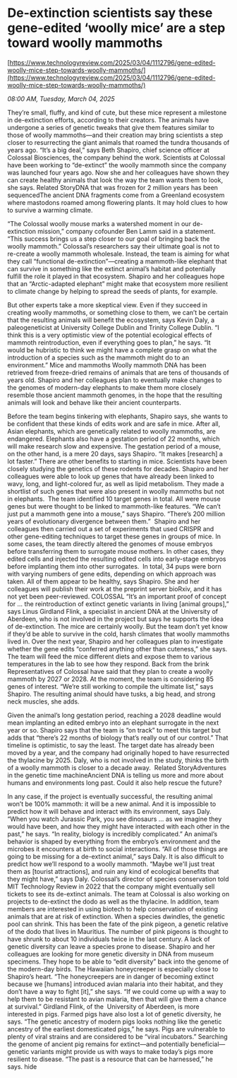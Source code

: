 # De-extinction scientists say these gene-edited ‘woolly mice’ are a step toward woolly mammoths

[https://www.technologyreview.com/2025/03/04/1112796/gene-edited-woolly-mice-step-towards-woolly-mammoths/](https://www.technologyreview.com/2025/03/04/1112796/gene-edited-woolly-mice-step-towards-woolly-mammoths/)

*08:00 AM, Tuesday, March 04, 2025*

They’re small, fluffy, and kind of cute, but these mice represent a milestone in de-extinction efforts, according to their creators. The animals have undergone a series of genetic tweaks that give them features similar to those of woolly mammoths—and their creation may bring scientists a step closer to resurrecting the giant animals that roamed the tundra thousands of years ago. “It’s a big deal,” says Beth Shapiro, chief science officer at Colossal Biosciences, the company behind the work. Scientists at Colossal have been working to “de-extinct” the woolly mammoth since the company was launched four years ago. Now she and her colleagues have shown they can create healthy animals that look the way the team wants them to look, she says. Related StoryDNA that was frozen for 2 million years has been sequencedThe ancient DNA fragments come from a Greenland ecosystem where mastodons roamed among flowering plants. It may hold clues to how to survive a warming climate.

“The Colossal woolly mouse marks a watershed moment in our de-extinction mission,” company cofounder Ben Lamm said in a statement. “This success brings us a step closer to our goal of bringing back the woolly mammoth.” Colossal’s researchers say their ultimate goal is not to re-create a woolly mammoth wholesale. Instead, the team is aiming for what they call “functional de-extinction”—creating a mammoth-like elephant that can survive in something like the extinct animal’s habitat and potentially fulfill the role it played in that ecosystem. Shapiro and her colleagues hope that an “Arctic-adapted elephant” might make that ecosystem more resilient to climate change by helping to spread the seeds of plants, for example.

But other experts take a more skeptical view. Even if they succeed in creating woolly mammoths, or something close to them, we can’t be certain that the resulting animals will benefit the ecosystem, says Kevin Daly, a paleogeneticist at University College Dublin and Trinity College Dublin. “I think this is a very optimistic view of the potential ecological effects of mammoth reintroduction, even if everything goes to plan,” he says. “It would be hubristic to think we might have a complete grasp on what the introduction of a species such as the mammoth might do to an environment.” Mice and mammoths Woolly mammoth DNA has been retrieved from freeze-dried remains of animals that are tens of thousands of years old. Shapiro and her colleagues plan to eventually make changes to the genomes of modern-day elephants to make them more closely resemble those ancient mammoth genomes, in the hope that the resulting animals will look and behave like their ancient counterparts.

Before the team begins tinkering with elephants, Shapiro says, she wants to be confident that these kinds of edits work and are safe in mice. After all, Asian elephants, which are genetically related to woolly mammoths, are endangered. Elephants also have a gestation period of 22 months, which will make research slow and expensive. The gestation period of a mouse, on the other hand, is a mere 20 days, says Shapiro. “It makes [research] a lot faster.” There are other benefits to starting in mice. Scientists have been closely studying the genetics of these rodents for decades. Shapiro and her colleagues were able to look up genes that have already been linked to wavy, long, and light-colored fur, as well as lipid metabolism. They made a shortlist of such genes that were also present in woolly mammoths but not in elephants.  The team identified 10 target genes in total. All were mouse genes but were thought to be linked to mammoth-like features. “We can’t just put a mammoth gene into a mouse,” says Shapiro. “There’s 200 million years of evolutionary divergence between them.”  Shapiro and her colleagues then carried out a set of experiments that used CRISPR and other gene-editing techniques to target these genes in groups of mice. In some cases, the team directly altered the genomes of mouse embryos before transferring them to surrogate mouse mothers. In other cases, they edited cells and injected the resulting edited cells into early-stage embryos before implanting them into other surrogates.   In total, 34 pups were born with varying numbers of gene edits, depending on which approach was taken. All of them appear to be healthy, says Shapiro. She and her colleagues will publish their work at the preprint server bioRxiv, and it has not yet been peer-reviewed. COLOSSAL  “It’s an important proof of concept for … the reintroduction of extinct genetic variants in living [animal groups],” says Linus Girdland Flink, a specialist in ancient DNA at the University of Aberdeen, who is not involved in the project but says he supports the idea of de-extinction. The mice are certainly woolly. But the team don’t yet know if they’d be able to survive in the cold, harsh climates that woolly mammoths lived in. Over the next year, Shapiro and her colleagues plan to investigate whether the gene edits “conferred anything other than cuteness,” she says. The team will feed the mice different diets and expose them to various temperatures in the lab to see how they respond. Back from the brink Representatives of Colossal have said that they plan to create a woolly mammoth by 2027 or 2028. At the moment, the team is considering 85 genes of interest. “We’re still working to compile the ultimate list,” says Shapiro. The resulting animal should have tusks, a big head, and strong neck muscles, she adds.

Given the animal’s long gestation period, reaching a 2028 deadline would mean implanting an edited embryo into an elephant surrogate in the next year or so. Shapiro says that the team is “on track” to meet this target but adds that “there’s 22 months of biology that’s really out of our control.” That timeline is optimistic, to say the least. The target date has already been moved by a year, and the company had originally hoped to have resurrected the thylacine by 2025. Daly, who is not involved in the study, thinks the birth of a woolly mammoth is closer to a decade away.  Related StoryAdventures in the genetic time machineAncient DNA is telling us more and more about humans and environments long past. Could it also help rescue the future?

In any case, if the project is eventually successful, the resulting animal won’t be 100% mammoth: it will be a new animal. And it is impossible to predict how it will behave and interact with its environment, says Daly.  “When you watch Jurassic Park, you see dinosaurs … as we imagine they would have been, and how they might have interacted with each other in the past,” he says. “In reality, biology is incredibly complicated.” An animal’s behavior is shaped by everything from the embryo’s environment and the microbes it encounters at birth to social interactions. “All of those things are going to be missing for a de-extinct animal,” says Daly. It is also difficult to predict how we’ll respond to a woolly mammoth. “Maybe we'll just treat them as [tourist attractions], and ruin any kind of ecological benefits that they might have,” says Daly. Colossal’s director of species conservation told MIT Technology Review in 2022 that the company might eventually sell tickets to see its de-extinct animals. The team at Colossal is also working on projects to de-extinct the dodo as well as the thylacine. In addition, team members are interested in using biotech to help conservation of existing animals that are at risk of extinction. When a species dwindles, the genetic pool can shrink. This has been the fate of the pink pigeon, a genetic relative of the dodo that lives in Mauritius. The number of pink pigeons is thought to have shrunk to about 10 individuals twice in the last century. A lack of genetic diversity can leave a species prone to disease. Shapiro and her colleagues are looking for more genetic diversity in DNA from museum specimens. They hope to be able to “edit diversity” back into the genome of the modern-day birds. The Hawaiian honeycreeper is especially close to Shapiro’s heart. “The honeycreepers are in danger of becoming extinct because we [humans] introduced avian malaria into their habitat, and they don’t have a way to fight [it],” she says. “If we could come up with a way to help them to be resistant to avian malaria, then that will give them a chance at survival.” Girdland Flink, of the  University of Aberdeen, is more interested in pigs. Farmed pigs have also lost a lot of genetic diversity, he says. “The genetic ancestry of modern pigs looks nothing like the genetic ancestry of the earliest domesticated pigs,” he says. Pigs are vulnerable to plenty of viral strains and are considered to be “viral incubators.” Searching the genome of ancient pig remains for extinct—and potentially beneficial—genetic variants might provide us with ways to make today’s pigs more resilient to disease. “The past is a resource that can be harnessed,” he says. hide

